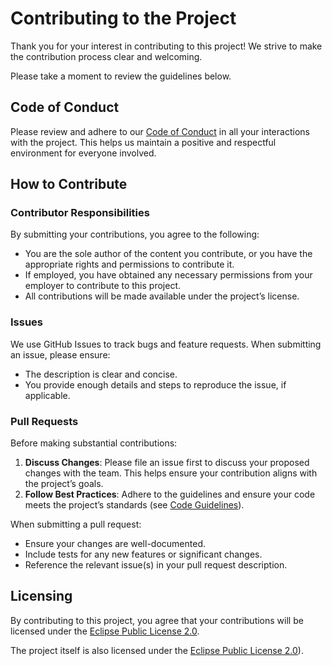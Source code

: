 # Contributing to the Project

Thank you for your interest in contributing to this project! We strive to make the contribution process clear and welcoming.

Please take a moment to review the guidelines below.


## Code of Conduct

Please review and adhere to our [Code of Conduct](CODE_OF_CONDUCT.md) in all your interactions with the project.
This helps us maintain a positive and respectful environment for everyone involved.


## How to Contribute

### Contributor Responsibilities

By submitting your contributions, you agree to the following:
- You are the sole author of the content you contribute, or you have the appropriate rights and permissions to contribute it.
- If employed, you have obtained any necessary permissions from your employer to contribute to this project.
- All contributions will be made available under the project’s license.

### Issues

We use GitHub Issues to track bugs and feature requests. When submitting an issue, please ensure:
- The description is clear and concise.
- You provide enough details and steps to reproduce the issue, if applicable.

### Pull Requests

Before making substantial contributions:
1. **Discuss Changes**: Please file an issue first to discuss your proposed changes with the team. This helps ensure your contribution aligns with the project’s goals.
2. **Follow Best Practices**: Adhere to the guidelines and ensure your code meets the project’s standards (see [Code Guidelines](#code-guidelines)).

When submitting a pull request:
- Ensure your changes are well-documented.
- Include tests for any new features or significant changes.
- Reference the relevant issue(s) in your pull request description.


## Licensing

By contributing to this project, you agree that your contributions will be licensed under the [Eclipse Public License 2.0](LICENSE.txt).

The project itself is also licensed under the [Eclipse Public License 2.0](LICENSE.txt)).

